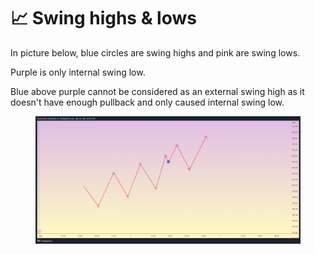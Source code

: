 # 📈 Swing highs & lows

In picture below, blue circles are swing highs and pink are swing lows.

Purple is only internal swing low.

Blue above purple cannot be considered as an external swing high as it doesn't have enough pullback and only caused internal swing low.

<figure><img src="../../.gitbook/assets/image (17) (1) (1) (1).png" alt=""><figcaption></figcaption></figure>
